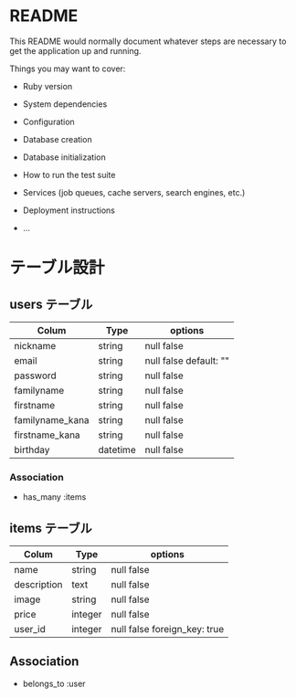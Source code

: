 # README

This README would normally document whatever steps are necessary to get the
application up and running.

Things you may want to cover:

* Ruby version

* System dependencies

* Configuration

* Database creation

* Database initialization

* How to run the test suite

* Services (job queues, cache servers, search engines, etc.)

* Deployment instructions

* ...

# テーブル設計

## users テーブル

| Colum           | Type     | options      |
|-----------------|----------|--------------|
| nickname        | string   | null false   |
| email           | string   | null false default: "" |
| password        | string   | null false   |
| familyname      | string   | null false   |
| firstname       | string   | null false   |
| familyname_kana | string   | null false   |
| firstname_kana  | string   | null false   |
| birthday        | datetime | null false   |

### Association
- has_many :items

## items テーブル

| Colum       | Type    | options      |
|-------------|---------|--------------|
| name        | string  | null false   |
| description | text    | null false   |
| image       | string  | null false   |
| price       | integer | null false   |
| user_id     | integer | null false  foreign_key: true |

## Association
- belongs_to :user


